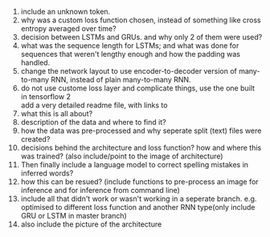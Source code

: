 <ol>
<li>include an unknown token.</li>
<li>why was a custom loss function chosen, instead of something like cross entropy averaged over time?</li>
<li>decision between LSTMs and GRUs. and why only 2 of them were used?</li>
<li>what was the sequence length for LSTMs; and what was done for sequences that weren't lengthy enough and how the padding was handled.</li>
<li>change the network layout to use encoder-to-decoder version of many-to-many RNN, instead of plain many-to-many RNN.</li>
<li>do not use custome loss layer and complicate things, use the one built in tensorflow 2</li>
add a very detailed readme file, with links to
<li>what this is all about?</li>
<li>description of the data and where to find it?</li>
<li>how the data was pre-processed and why seperate split (text) files were created?</li>
<li>decisions behind the architecture and loss function? how and where this was trained? (also include/point to the image of architecture)</li>
<li>Then finally include a language model to correct spelling mistakes in inferred words?</li>
<li>how this can be resued? (include functions to pre-process an image for inference and for inference from command line)</li>
<li>include all that didn't work or wasn't working in a seperate branch. e.g. optimised to different loss function and another RNN type(only include GRU or LSTM in master branch)</li>
<li>also include the picture of the architecture</li>
</ol>
